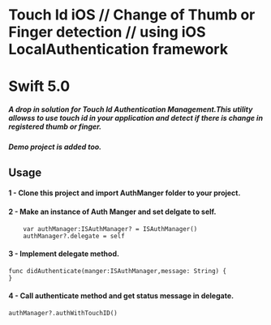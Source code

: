 # Touch Id iOS // Change of Thumb or Finger detection // using iOS LocalAuthentication framework
# Swift 5.0

#####  A drop in solution for Touch Id Authentication Management.This utility allowss to use touch id in your application and detect if there is change in registered thumb or finger.

##### Demo project is added too.

## Usage

#### 1 - Clone this project and import AuthManger folder to your project.

#### 2 - Make an instance of Auth Manger and set delgate to self.
    
        var authManager:ISAuthManager? = ISAuthManager()
        authManager?.delegate = self
  
#### 3 - Implement delegate method.
    
    func didAuthenticate(manger:ISAuthManager,message: String) {
    }
    
#### 4 - Call authenticate method and get status message in delegate.

    authManager?.authWithTouchID()
